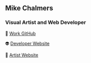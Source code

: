## Mike Chalmers
### Visual Artist and Web Developer

🛒 [Work GitHub](https://github.com/bespokely-digital)

👽 [Developer Website](https://websitewizard.net)

🍟 [Artist Website](https://mikechalmers.co.uk)

<!--
**mikechalmers/mikechalmers** is a ✨ _special_ ✨ repository because its `README.md` (this file) appears on your GitHub profile.

Here are some ideas to get you started:

- 🔭 I’m currently working on ...
- 🌱 I’m currently learning ...
- 👯 I’m looking to collaborate on ...
- 🤔 I’m looking for help with ...
- 💬 Ask me about ...
- 📫 How to reach me: ...
- 😄 Pronouns: ...
- ⚡ Fun fact: ...
-->
